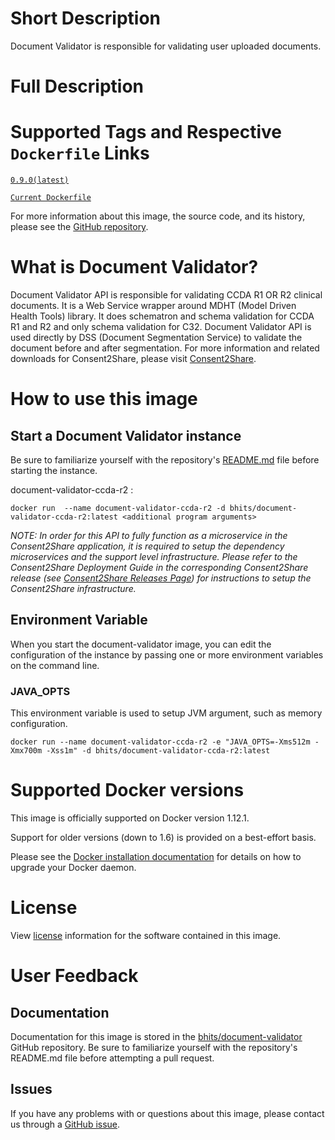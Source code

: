 # Short Description
Document Validator is responsible for validating user uploaded documents.

# Full Description

# Supported Tags and Respective `Dockerfile` Links

[`0.9.0(latest)`](https://github.com/bhits/document-validator/releases/tag/0.9.0)

[`Current Dockerfile`](https://github.com/bhits/document-validator/blob/master/document-validator/document-validator-ccda-r2/src/main/docker/Dockerfile)


For more information about this image, the source code, and its history, please see the [GitHub repository](https://github.com/bhits/document-validator).

# What is Document Validator?

Document Validator API is responsible for validating CCDA R1 OR R2 clinical documents. It is a Web Service wrapper around MDHT (Model Driven Health Tools) library. It does schematron and schema validation for CCDA R1 and R2 and only schema validation for C32. Document Validator API is used directly by DSS (Document Segmentation Service) to validate the document before and after segmentation.
For more information and related downloads for Consent2Share, please visit [Consent2Share](https://bhits.github.io/consent2share/).
# How to use this image


## Start a Document Validator instance

Be sure to familiarize yourself with the repository's [README.md](https://github.com/bhits/document-validator) file before starting the instance.

document-validator-ccda-r2 :

`docker run  --name document-validator-ccda-r2 -d bhits/document-validator-ccda-r2:latest <additional program arguments>`


*NOTE: In order for this API to fully function as a microservice in the Consent2Share application, it is required to setup the dependency microservices and the support level infrastructure. Please refer to the Consent2Share Deployment Guide in the corresponding Consent2Share release (see [Consent2Share Releases Page](https://github.com/bhits/consent2share/releases)) for instructions to setup the Consent2Share infrastructure.*

## Environment Variable

When you start the document-validator image, you can edit the configuration of the instance by passing one or more environment variables on the command line. 

### JAVA_OPTS 
This environment variable is used to setup JVM argument, such as memory configuration.

`docker run --name document-validator-ccda-r2 -e "JAVA_OPTS=-Xms512m -Xmx700m -Xss1m" -d bhits/document-validator-ccda-r2:latest`

# Supported Docker versions
This image is officially supported on Docker version 1.12.1.

Support for older versions (down to 1.6) is provided on a best-effort basis.

Please see the [Docker installation documentation](https://docs.docker.com/engine/installation/) for details on how to upgrade your Docker daemon.

# License
View [license](https://github.com/bhits/document-validator/blob/master/LICENSE) information for the software contained in this image.

# User Feedback

## Documentation 
Documentation for this image is stored in the [bhits/document-validator](https://github.com/bhits/document-validator) GitHub repository. Be sure to familiarize yourself with the repository's README.md file before attempting a pull request.

## Issues

If you have any problems with or questions about this image, please contact us through a [GitHub issue](https://github.com/bhits/document-validator/issues).

